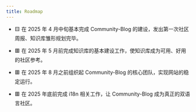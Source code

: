 ```yaml
---
title: Roadmap
---
```


- 🟨 在 2025 年 4 月中旬基本完成 Community-Blog 的建设，发出第一次社区周报、知识库雏形规划完毕。

- 🟥 在 2025 年 5 月前完成知识库的基本建设工作，使知识库成为可用、好用的社区参考。

- 🟥 在 2025 年 8 月之前组织起 Community-Blog 的核心团队，实现网站的稳定运行。

- 🟥 在 2025 年底前完成 i18n 相关工作，让 Community-Blog 成为真正的双语言社区。
